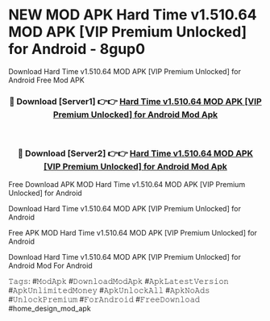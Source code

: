 # NEW MOD APK Hard Time v1.510.64 MOD APK [VIP Premium Unlocked] for Android - 8gup0
Download Hard Time v1.510.64 MOD APK [VIP Premium Unlocked] for Android Free Mod APK

<div align="center">
<h3>🔴 Download [Server1] 👉👉 <a href="https://apk-comot.site?title=Hard_Time_v1.510.64_MOD_APK_[VIP_Premium_Unlocked]_for_Android">Hard Time v1.510.64 MOD APK [VIP Premium Unlocked] for Android Mod Apk</a></h3><br>

<h3>🔴 Download [Server2] 👉👉 <a href="https://apk-comot.site?title=Hard_Time_v1.510.64_MOD_APK_[VIP_Premium_Unlocked]_for_Android">Hard Time v1.510.64 MOD APK [VIP Premium Unlocked] for Android Mod Apk</a></h3>
</div>


Free Download APK MOD Hard Time v1.510.64 MOD APK [VIP Premium Unlocked] for Android

Download Hard Time v1.510.64 MOD APK [VIP Premium Unlocked] for Android 

Free APK MOD Hard Time v1.510.64 MOD APK [VIP Premium Unlocked] for Android 

Download Hard Time v1.510.64 MOD APK [VIP Premium Unlocked] for Android Mod For Android

𝚃𝚊𝚐𝚜: #𝙼𝚘𝚍𝙰𝚙𝚔 #𝙳𝚘𝚠𝚗𝚕𝚘𝚊𝚍𝙼𝚘𝚍𝙰𝚙𝚔 #𝙰𝚙𝚔𝙻𝚊𝚝𝚎𝚜𝚝𝚅𝚎𝚛𝚜𝚒𝚘𝚗 #𝙰𝚙𝚔𝚄𝚗𝚕𝚒𝚖𝚒𝚝𝚎𝚍𝙼𝚘𝚗𝚎𝚢 #𝙰𝚙𝚔𝚄𝚗𝚕𝚘𝚌𝚔𝙰𝚕𝚕 #𝙰𝚙𝚔𝙽𝚘𝙰𝚍𝚜 #𝚄𝚗𝚕𝚘𝚌𝚔𝙿𝚛𝚎𝚖𝚒𝚞𝚖 #𝙵𝚘𝚛𝙰𝚗𝚍𝚛𝚘𝚒𝚍 #𝙵𝚛𝚎𝚎𝙳𝚘𝚠𝚗𝚕𝚘𝚊𝚍 #home_design_mod_apk